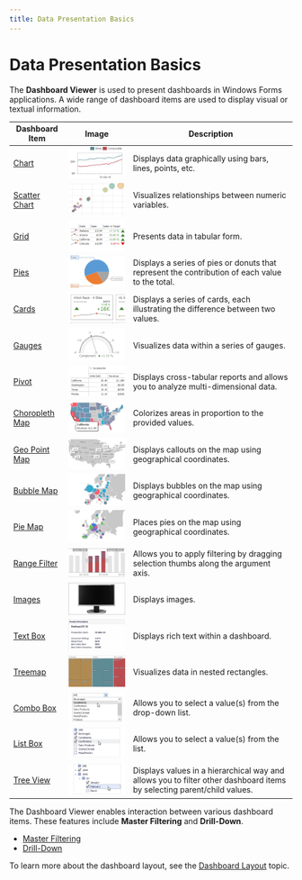 ```yaml
---
title: Data Presentation Basics
---
```

# Data Presentation Basics
The **Dashboard Viewer** is used to present dashboards in Windows Forms applications. 
A wide range of dashboard items are used to display visual or textual information.

| Dashboard Item | Image | Description |
|---|---|---|
| [Chart](../../../../dashboard-for-desktop/articles/dashboard-viewer/dashboard-items/chart.md) | ![WinViewer_Chart](../../../images/Img22446.png) | Displays data graphically using bars, lines, points, etc. |
| [Scatter Chart](../../../../dashboard-for-desktop/articles/dashboard-viewer/dashboard-items/scatter-chart.md) | ![AddingItems_ScatterChart](../../../images/Img121120.png) | Visualizes relationships between numeric variables. |
| [Grid](../../../../dashboard-for-desktop/articles/dashboard-viewer/dashboard-items/grid.md) | ![WinViewer_Grid](../../../images/Img22448.png) | Presents data in tabular form. |
| [Pies](../../../../dashboard-for-desktop/articles/dashboard-viewer/dashboard-items/pies.md) | ![Fundamentals_DashboardItems_Pies](../../../images/Img22438.png) | Displays a series of pies or donuts that represent the contribution of each value to the total. |
| [Cards](../../../../dashboard-for-desktop/articles/dashboard-viewer/dashboard-items/cards.md) | ![WinViewer_Cards](../../../images/Img22445.png) | Displays a series of cards, each illustrating the difference between two values. |
| [Gauges](../../../../dashboard-for-desktop/articles/dashboard-viewer/dashboard-items/gauges.md) | ![WinViewer_Gauges](../../../images/Img22447.png) | Visualizes data within a series of gauges. |
| [Pivot](../../../../dashboard-for-desktop/articles/dashboard-viewer/dashboard-items/pivot.md) | ![WinViewer_Pivot](../../../images/Img22450.png) | Displays cross-tabular reports and allows you to analyze multi-dimensional data. |
| [Choropleth Map](../../../../dashboard-for-desktop/articles/dashboard-viewer/dashboard-items/choropleth-map.md) | ![Fundamentals_DashboardItems_ChoroplethMap](../../../images/Img22437.png) | Colorizes areas in proportion to the provided values. |
| [Geo Point Map](../../../../dashboard-for-desktop/articles/dashboard-viewer/dashboard-items/geo-point-maps/data-presentation-basics.md) | ![AddingItems_GeoPointMap](../../../images/Img121121.png) | Displays callouts on the map using geographical coordinates. |
| [Bubble Map](../../../../dashboard-for-desktop/articles/dashboard-viewer/dashboard-items/geo-point-maps/data-presentation-basics.md) | ![Fundamentals_DashboardItems_geopoingmaps](../../../images/Img22440.png) | Displays bubbles on the map using geographical coordinates. |
| [Pie Map](../../../../dashboard-for-desktop/articles/dashboard-viewer/dashboard-items/geo-point-maps/data-presentation-basics.md) | ![AddingItems_PieMap](../../../images/Img121123.png) | Places pies on the map using geographical coordinates. |
| [Range Filter](../../../../dashboard-for-desktop/articles/dashboard-viewer/dashboard-items/range-filter.md) | ![WinViewer_RangeFilter](../../../images/Img22451.png) | Allows you to apply filtering by dragging selection thumbs along the argument axis. |
| [Images](../../../../dashboard-for-desktop/articles/dashboard-viewer/dashboard-items/image.md) | ![ImageOverview](../../../images/Img124553.png) | Displays images. |
| [Text Box](../../../../dashboard-for-desktop/articles/dashboard-viewer/dashboard-items/text-box.md) | ![TextboxOverview](../../../images/Img124554.png) | Displays rich text within a dashboard. |
| [Treemap](../../../../dashboard-for-desktop/articles/dashboard-viewer/dashboard-items/treemap.md) | ![Treemap_Thumbnail](../../../images/Img125084.png) | Visualizes data in nested rectangles. |
| [Combo Box](../../../../dashboard-for-desktop/articles/dashboard-viewer/dashboard-items/filter-elements.md) | ![Fundamentals_DashboardItems_ComboBox](../../../images/Img24779.png) | Allows you to select a value(s) from the drop-down list. |
| [List Box](../../../../dashboard-for-desktop/articles/dashboard-viewer/dashboard-items/filter-elements.md) | ![Fundamentals_DashboardItems_ListBox](../../../images/Img24784.png) | Allows you to select a value(s) from the list. |
| [Tree View](../../../../dashboard-for-desktop/articles/dashboard-viewer/dashboard-items/filter-elements.md) | ![Fundamentals_DashboardItems_TreeView](../../../images/Img24786.png) | Displays values in a hierarchical way and allows you to filter other dashboard items by selecting parent/child values. |

The Dashboard Viewer enables interaction between various dashboard items. These features include **Master Filtering** and **Drill-Down**.
* [Master Filtering](../../../../dashboard-for-desktop/articles/dashboard-viewer/data-presentation/master-filtering.md)
* [Drill-Down](../../../../dashboard-for-desktop/articles/dashboard-viewer/data-presentation/drill-down.md)

To learn more about the dashboard layout, see the [Dashboard Layout](../../../../dashboard-for-desktop/articles/dashboard-viewer/data-presentation/dashboard-layout.md) topic.